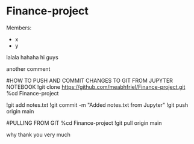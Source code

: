 # Finance-project

Members:
- x
- y

lalala
hahaha
hi guys

another comment


#HOW TO PUSH AND COMMIT CHANGES TO GIT FROM JUPYTER NOTEBOOK
!git clone https://github.com/meabhfriel/Finance-project.git
%cd Finance-project

!git add notes.txt
!git commit -m "Added notes.txt from Jupyter"
!git push origin main


#PULLING FROM GIT
%cd Finance-project
!git pull origin main


why thank you very much
